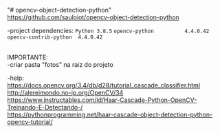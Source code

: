 "# opencv-object-detection-python" 
<br> https://github.com/sauloiot/opencv-object-detection-python

-project dependencies: 
`Python 3.8.5`
`opencv-python          4.4.0.42`
`opencv-contrib-python  4.4.0.42`

<br>IMPORTANTE:
<br>-criar pasta "fotos" na raiz do projeto


-help:
<br>https://docs.opencv.org/3.4/db/d28/tutorial_cascade_classifier.html
<br>http://alereimondo.no-ip.org/OpenCV/34
<br>https://www.instructables.com/id/Haar-Cascade-Python-OpenCV-Treinando-E-Detectando-/
<br>https://pythonprogramming.net/haar-cascade-object-detection-python-opencv-tutorial/